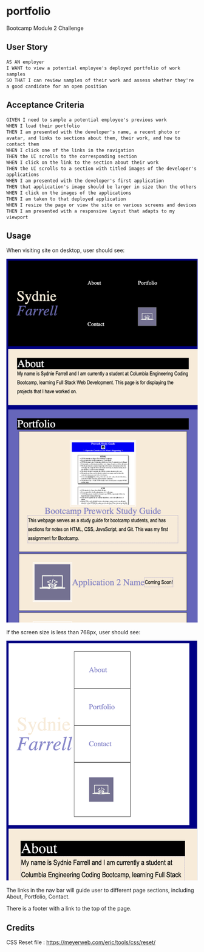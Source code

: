 # portfolio
Bootcamp Module 2 Challenge

## User Story
```
AS AN employer
I WANT to view a potential employee's deployed portfolio of work samples
SO THAT I can review samples of their work and assess whether they're a good candidate for an open position
```

## Acceptance Criteria
```
GIVEN I need to sample a potential employee's previous work
WHEN I load their portfolio
THEN I am presented with the developer's name, a recent photo or avatar, and links to sections about them, their work, and how to contact them
WHEN I click one of the links in the navigation
THEN the UI scrolls to the corresponding section
WHEN I click on the link to the section about their work
THEN the UI scrolls to a section with titled images of the developer's applications
WHEN I am presented with the developer's first application
THEN that application's image should be larger in size than the others
WHEN I click on the images of the applications
THEN I am taken to that deployed application
WHEN I resize the page or view the site on various screens and devices
THEN I am presented with a responsive layout that adapts to my viewport
```

## Usage

When visiting site on desktop, user should see:

![Webpage Screenshot](assets/images/portfolio-desktop.png)

If the screen size is less than 768px, user should see:

![Webpage Screenshot](assets/images/portfolio-small.png)

The links in the nav bar will guide user to different page sections, including About, Portfolio, Contact. 

There is a footer with a link to the top of the page. 

## Credits
CSS Reset file : https://meyerweb.com/eric/tools/css/reset/